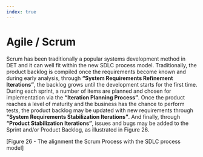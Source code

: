 ```yaml
---
index: true
---
```


# Agile / Scrum
Scrum has been traditionally a popular systems development method in DET and it can well fit within the new SDLC process model.
Traditionally, the product backlog is compiled once the requirements become known and during early analysis, through **“System Requirements Refinement Iterations”**, the backlog grows until the development starts for the first time. During each sprint, a number of items are planned and chosen for implementation via the **“Iteration Planning Process”**. Once the product reaches a level of maturity and the business has the chance to perform tests, the product backlog may be updated with new requirements through **“System Requirements Stabilization Iterations”**.  And finally, through **“Product Stabilization Iterations”**, issues and bugs may be added to the Sprint and/or Product Backlog, as illustrated in Figure 26. 

[Figure 26 - The alignment the Scrum Process with the SDLC process model]

